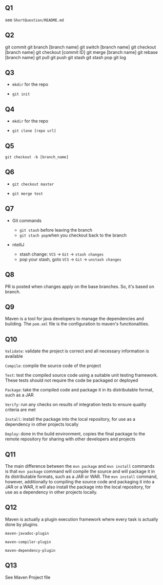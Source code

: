 ## Q1
see `ShortQuestion/README.md`

## Q2
git commit
git branch [branch name]
git switch [branch name]
git checkout [branch name]
git checkout [commit ID]
git merge [branch name]
git rebase [branch name]
git pull
git push
git stash
git stash pop
git log

##  Q3

*  `mkdir` for the repo

* `git init`



## Q4

*  `mkdir` for the repo

* `git clone [repo url]`



## Q5

`git checkout -b [branch_name]`



##  Q6

* `git checkout master`

* `git merge test`



##  Q7

* Git commands
    *  `git stash` before leaving the branch
    *  `git stach pop`when you checkout back to the branch

* ntelliJ
    * stash change:  `VCS` -> `Git` -> `stash changes`
    * pop your stash, goto `VCS` -> `Git` -> `unstash changes`



##  Q8

PR is posted when changes apply on the base branches. So, it's based on branch.



## Q9

Maven is a tool for java developers to manage the dependencies and building. The `pom.xml` file is the configuration to maven's functionalities.


##  Q10


`Validate`: validate the project is correct and all necessary information is available

`Compile`: compile the source code of the project

`Test`: test the compiled source code using a suitable unit testing framework. These tests should not require the code be packaged or deployed

`Package`: take the compiled code and package it in its distributable format, such as a JAR

`Verify`: run any checks on results of integration tests to ensure quality criteria are met

`Install`: install the package into the local repository, for use as a dependency in other projects locally

`Deploy`: done in the build environment, copies the final package to the remote repository for sharing with other developers and projects



##  Q11

The main difference between the `mvn package` and `mvn install` commands is that `mvn package` command will compile the source and will package it in its distributable formats, such as a JAR or WAR. The `mvn install` command, however, additionally to compiling the source code and packaging it into a JAR or a WAR, it will also install the package into the local repository, for use as a dependency in other projects locally.



##  Q12

Maven is actually a plugin execution framework where every task is actually done by plugins.

`maven-javadoc-plugin`

`maven-compiler-plugin`

`maven-dependency-plugin`

## Q13

See Maven Project file